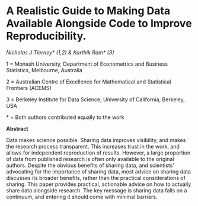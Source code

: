 # A Realistic Guide to Making Data Available Alongside Code to Improve Reproducibility.


_Nicholas J Tierney\* (1,2) & Karthik Ram\* (3)_

1 = Monash University, Department of Econometrics and Business Statistics, Melbourne, Australia

2 = Australian Centre of Excellence for Mathematical and Statistical Frontiers (ACEMS)

3 = Berkeley Institute for Data Science, University of California, Berkeley, USA

\* = Both authors contributed equally to the work

**Abstract**

Data makes science possible. Sharing data improves visibility, and makes the research process transparent. This increases trust in the work, and allows for independent reproduction of results. However, a large proportion of data from published research is often only available to the original authors. Despite the obvious benefits of sharing data, and scientists' advocating for the importance of sharing data, most advice on sharing data discusses its broader benefits, rather than the practical considerations of sharing. This paper provides practical, actionable advice on how to actually share data alongside research. The key message is sharing data falls on a continuum, and entering it should come with minimal barriers.
